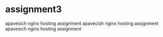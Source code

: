 # assignment3
apavesich nginx hosting assignment
apavecish nginx hosting assignment
apavesich nginx hosting assignment
